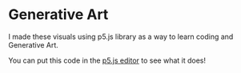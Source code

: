 # Generative Art

I made these visuals using p5.js library as a way to learn coding and Generative Art. 

You can put this code in the [p5.js editor](https://editor.p5js.org/) to see what it does!
